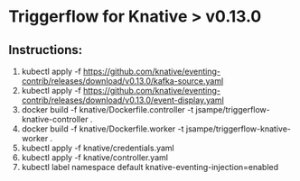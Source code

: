 # Triggerflow for Knative > v0.13.0
## Instructions:

1.  kubectl apply -f https://github.com/knative/eventing-contrib/releases/download/v0.13.0/kafka-source.yaml
2.  kubectl apply -f https://github.com/knative/eventing-contrib/releases/download/v0.13.0/event-display.yaml
3.  docker build -f knative/Dockerfile.controller -t jsampe/triggerflow-knative-controller .
4.  docker build -f knative/Dockerfile.worker -t jsampe/triggerflow-knative-worker .
5.  kubectl apply -f knative/credentials.yaml
6.  kubectl apply -f knative/controller.yaml
7.  kubectl label namespace default knative-eventing-injection=enabled
